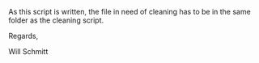 As this script is written, the file in need of cleaning has to be in the same folder as the cleaning script. 

Regards,

Will Schmitt